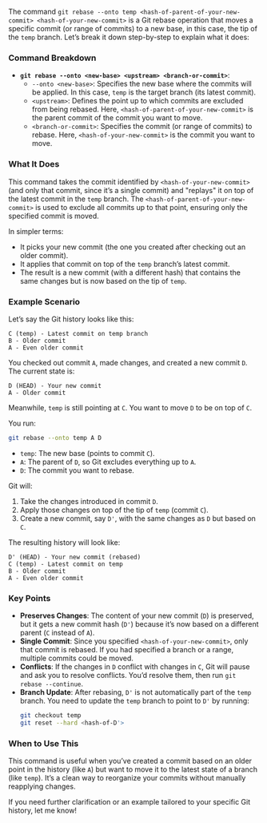 The command `git rebase --onto temp <hash-of-parent-of-your-new-commit> <hash-of-your-new-commit>` is a Git rebase operation that moves a specific commit (or range of commits) to a new base, in this case, the tip of the `temp` branch. Let’s break it down step-by-step to explain what it does:

### Command Breakdown
- **`git rebase --onto <new-base> <upstream> <branch-or-commit>`**:
  - `--onto <new-base>`: Specifies the new base where the commits will be applied. In this case, `temp` is the target branch (its latest commit).
  - `<upstream>`: Defines the point up to which commits are excluded from being rebased. Here, `<hash-of-parent-of-your-new-commit>` is the parent commit of the commit you want to move.
  - `<branch-or-commit>`: Specifies the commit (or range of commits) to rebase. Here, `<hash-of-your-new-commit>` is the commit you want to move.

### What It Does
This command takes the commit identified by `<hash-of-your-new-commit>` (and only that commit, since it’s a single commit) and "replays" it on top of the latest commit in the `temp` branch. The `<hash-of-parent-of-your-new-commit>` is used to exclude all commits up to that point, ensuring only the specified commit is moved.

In simpler terms:
- It picks your new commit (the one you created after checking out an older commit).
- It applies that commit on top of the `temp` branch’s latest commit.
- The result is a new commit (with a different hash) that contains the same changes but is now based on the tip of `temp`.

### Example Scenario
Let’s say the Git history looks like this:
```
C (temp) - Latest commit on temp branch
B - Older commit
A - Even older commit
```
You checked out commit `A`, made changes, and created a new commit `D`. The current state is:
```
D (HEAD) - Your new commit
A - Older commit
```
Meanwhile, `temp` is still pointing at `C`. You want to move `D` to be on top of `C`.

You run:
```bash
git rebase --onto temp A D
```
- `temp`: The new base (points to commit `C`).
- `A`: The parent of `D`, so Git excludes everything up to `A`.
- `D`: The commit you want to rebase.

Git will:
1. Take the changes introduced in commit `D`.
2. Apply those changes on top of the tip of `temp` (commit `C`).
3. Create a new commit, say `D'`, with the same changes as `D` but based on `C`.

The resulting history will look like:
```
D' (HEAD) - Your new commit (rebased)
C (temp) - Latest commit on temp
B - Older commit
A - Even older commit
```

### Key Points
- **Preserves Changes**: The content of your new commit (`D`) is preserved, but it gets a new commit hash (`D'`) because it’s now based on a different parent (`C` instead of `A`).
- **Single Commit**: Since you specified `<hash-of-your-new-commit>`, only that commit is rebased. If you had specified a branch or a range, multiple commits could be moved.
- **Conflicts**: If the changes in `D` conflict with changes in `C`, Git will pause and ask you to resolve conflicts. You’d resolve them, then run `git rebase --continue`.
- **Branch Update**: After rebasing, `D'` is not automatically part of the `temp` branch. You need to update the `temp` branch to point to `D'` by running:
  ```bash
  git checkout temp
  git reset --hard <hash-of-D'>
  ```

### When to Use This
This command is useful when you’ve created a commit based on an older point in the history (like `A`) but want to move it to the latest state of a branch (like `temp`). It’s a clean way to reorganize your commits without manually reapplying changes.

If you need further clarification or an example tailored to your specific Git history, let me know!